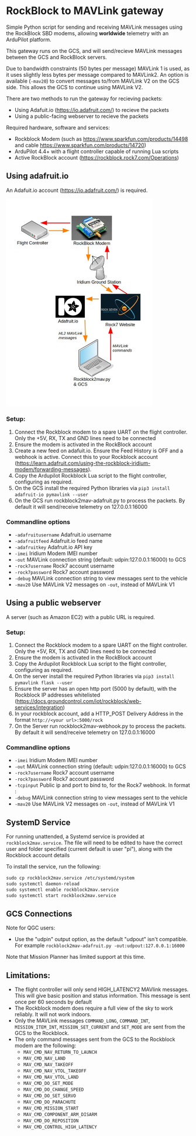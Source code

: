 # RockBlock to MAVLink gateway

Simple Python script for sending and receiving MAVLink messages using the RockBlock SBD modems, allowing **worldwide** telemetry with an ArduPilot platform.

This gateway runs on the GCS, and will send/recieve MAVLink messages between the GCS and RockBlock servers.

Due to bandwidth constraints (50 bytes per message) MAVLink 1 is used, as it uses slightly less bytes per message
compared to MAVLink2. An option is available (``-mav20``) to convert messages to/from MAVLink V2 on the GCS side. This allows the GCS to continue using MAVLink V2.

There are two methods to run the gateway for recieving packets:
- Using Adafuit.io (https://io.adafruit.com/) to recieve the packets
- Using a public-facing webserver to recieve the packets

Required hardware, software and services:
- Rockblock Modem (such as https://www.sparkfun.com/products/14498 and cable https://www.sparkfun.com/products/14720)
- ArduPilot 4.4+ with a flight controller capable of running Lua scripts
- Active RockBlock account (https://rockblock.rock7.com/Operations)

## Using adafruit.io
An Adafuit.io account (https://io.adafruit.com/) is required.

<img src="https://raw.githubusercontent.com/stephendade/rockblock2mav/main/diagram.jpg" width="400">

### Setup:
1. Connect the Rockblock modem to a spare UART on the flight controller. Only the +5V, RX, TX and GND lines need to be connected
2. Ensure the modem is activated in the RockBlock account
3. Create a new feed on adafuit.io. Ensure the Feed History is OFF and a webhook is active. Connect this to your Rockblock account (https://learn.adafruit.com/using-the-rockblock-iridium-modem/forwarding-messages).
4. Copy the Ardupilot Rockblock Lua script to the flight controller, configuring as required.
5. On the GCS install the required Python libraries via ``pip3 install adafruit-io pymavlink --user``
6. On the GCS run rockblock2mav-adafruit.py to process the packets. By default it will send/receive telemetry on 127.0.0.1:16000

### Commandline options
- ``-adafruitusername``       Adafruit.io username
- ``-adafruitfeed``           Adafruit.io feed name
- ``-adafruitkey``            Adafruit.io API key
- ``-imei``                   Iridium Modem IMEI number
- ``-out``                    MAVLink connection string (default: udpin:127.0.0.1:16000) to GCS
- ``-rock7username``          Rock7 account username
- ``-rock7password``          Rock7 account password
- ``-debug``             MAVLink connection string to view messages sent to the vehicle
- ``-mav20``             Use MAVLink V2 messages on ``-out``, instead of MAVLink V1

## Using a public webserver
A server (such as Amazon EC2) with a public URL is required.

### Setup:
1. Connect the Rockblock modem to a spare UART on the flight controller. Only the +5V, RX, TX and GND lines need to be connected
2. Ensure the modem is activated in the RockBlock account
3. Copy the Ardupilot Rockblock Lua script to the flight controller, configuring as required.
4. On the server install the required Python libraries via ``pip3 install pymavlink flask --user``
5. Ensure the server has an open http port (5000 by default), with the Rockblock IP addresses whitelisted (https://docs.groundcontrol.com/iot/rockblock/web-services/integration)
6. In your rockblock account, add a HTTP_POST Delivery Address in the format ``http://<your url>:5000/rock``
7. On the Server run rockblock2mav-webhook.py to process the packets. By default it will send/receive telemetry on 127.0.0.1:16000

### Commandline options
- ``-imei``              Iridium Modem IMEI number
- ``-out``               MAVLink connection string (default: udpin:127.0.0.1:16000) to GCS
- ``-rock7username``     Rock7 account username
- ``-rock7password``     Rock7 account password
- ``-tcpinput``          Public ip and port to bind to, for the Rock7 webhook. In format <IP>:<port>
- ``-debug``             MAVLink connection string to view messages sent to the vehicle
- ``-mav20``             Use MAVLink V2 messages on ``-out``, instead of MAVLink V1

## SystemD Service

For running unattended, a Systemd service is provided at ``rockblock2mav.service``. The file will need to be edited to have the correct user and folder specified (current default is user "pi"), along with the Rockblock account details

To install the service, run the following:
```
sudo cp rockblock2mav.service /etc/systemd/system
sudo systemctl daemon-reload
sudo systemctl enable rockblock2mav.service
sudo systemctl start rockblock2mav.service
```

## GCS Connections

Note for QGC users:
- Use the "udpin" output option, as the default "udpout" isn't compatible. For example ``rockblock2mav-adafruit.py -out:udpout:127.0.0.1:16000``

Note that Mission Planner has limited support at this time.

## Limitations:
- The flight controller will only send HIGH_LATENCY2 MAVlink messages. This will give basic position and status information. This message
is sent once per 60 seconds by default
- The Rockblock modem does require a full view of the sky to work reliably. It will not work indoors.
- Only the MAVLink messages ``COMMAND_LONG``, ``COMMAND_INT``, ``MISSION_ITEM_INT``, ``MISSION_SET_CURRENT`` and ``SET_MODE`` are sent from the GCS to the Rockblock.
- The only command messages sent from the GCS to the Rockblock modem are the following:
  - ``MAV_CMD_NAV_RETURN_TO_LAUNCH``
  - ``MAV_CMD_NAV_LAND``
  - ``MAV_CMD_NAV_TAKEOFF``
  - ``MAV_CMD_NAV_VTOL_TAKEOFF``
  - ``MAV_CMD_NAV_VTOL_LAND``
  - ``MAV_CMD_DO_SET_MODE``
  - ``MAV_CMD_DO_CHANGE_SPEED``
  - ``MAV_CMD_DO_SET_SERVO``
  - ``MAV_CMD_DO_PARACHUTE``
  - ``MAV_CMD_MISSION_START``
  - ``MAV_CMD_COMPONENT_ARM_DISARM``
  - ``MAV_CMD_DO_REPOSITION``
  - ``MAV_CMD_CONTROL_HIGH_LATENCY``
  


